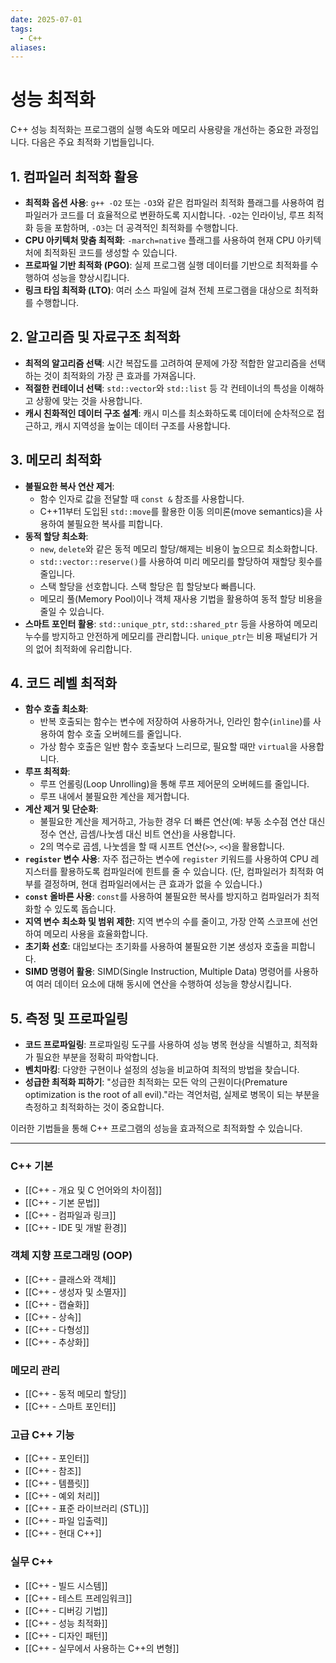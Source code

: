 ```yaml
---
date: 2025-07-01
tags:
  - C++
aliases:
---
```


# 성능 최적화

C++ 성능 최적화는 프로그램의 실행 속도와 메모리 사용량을 개선하는 중요한 과정입니다. 다음은 주요 최적화 기법들입니다.

## 1. 컴파일러 최적화 활용

*   **최적화 옵션 사용**: `g++ -O2` 또는 `-O3`와 같은 컴파일러 최적화 플래그를 사용하여 컴파일러가 코드를 더 효율적으로 변환하도록 지시합니다. `-O2`는 인라이닝, 루프 최적화 등을 포함하며, `-O3`는 더 공격적인 최적화를 수행합니다.
*   **CPU 아키텍처 맞춤 최적화**: `-march=native` 플래그를 사용하여 현재 CPU 아키텍처에 최적화된 코드를 생성할 수 있습니다.
*   **프로파일 기반 최적화 (PGO)**: 실제 프로그램 실행 데이터를 기반으로 최적화를 수행하여 성능을 향상시킵니다.
*   **링크 타임 최적화 (LTO)**: 여러 소스 파일에 걸쳐 전체 프로그램을 대상으로 최적화를 수행합니다.

## 2. 알고리즘 및 자료구조 최적화

*   **최적의 알고리즘 선택**: 시간 복잡도를 고려하여 문제에 가장 적합한 알고리즘을 선택하는 것이 최적화의 가장 큰 효과를 가져옵니다.
*   **적절한 컨테이너 선택**: `std::vector`와 `std::list` 등 각 컨테이너의 특성을 이해하고 상황에 맞는 것을 사용합니다.
*   **캐시 친화적인 데이터 구조 설계**: 캐시 미스를 최소화하도록 데이터에 순차적으로 접근하고, 캐시 지역성을 높이는 데이터 구조를 사용합니다.

## 3. 메모리 최적화

*   **불필요한 복사 연산 제거**:
    *   함수 인자로 값을 전달할 때 `const &` 참조를 사용합니다.
    *   C++11부터 도입된 `std::move`를 활용한 이동 의미론(move semantics)을 사용하여 불필요한 복사를 피합니다.
*   **동적 할당 최소화**:
    *   `new`, `delete`와 같은 동적 메모리 할당/해제는 비용이 높으므로 최소화합니다.
    *   `std::vector::reserve()`를 사용하여 미리 메모리를 할당하여 재할당 횟수를 줄입니다.
    *   스택 할당을 선호합니다. 스택 할당은 힙 할당보다 빠릅니다.
    *   메모리 풀(Memory Pool)이나 객체 재사용 기법을 활용하여 동적 할당 비용을 줄일 수 있습니다.
*   **스마트 포인터 활용**: `std::unique_ptr`, `std::shared_ptr` 등을 사용하여 메모리 누수를 방지하고 안전하게 메모리를 관리합니다. `unique_ptr`는 비용 패널티가 거의 없어 최적화에 유리합니다.

## 4. 코드 레벨 최적화

*   **함수 호출 최소화**:
    *   반복 호출되는 함수는 변수에 저장하여 사용하거나, 인라인 함수(`inline`)를 사용하여 함수 호출 오버헤드를 줄입니다.
    *   가상 함수 호출은 일반 함수 호출보다 느리므로, 필요할 때만 `virtual`을 사용합니다.
*   **루프 최적화**:
    *   루프 언롤링(Loop Unrolling)을 통해 루프 제어문의 오버헤드를 줄입니다.
    *   루프 내에서 불필요한 계산을 제거합니다.
*   **계산 제거 및 단순화**:
    *   불필요한 계산을 제거하고, 가능한 경우 더 빠른 연산(예: 부동 소수점 연산 대신 정수 연산, 곱셈/나눗셈 대신 비트 연산)을 사용합니다.
    *   2의 멱수로 곱셈, 나눗셈을 할 때 시프트 연산(`>>`, `<<`)을 활용합니다.
*   **`register` 변수 사용**: 자주 접근하는 변수에 `register` 키워드를 사용하여 CPU 레지스터를 활용하도록 컴파일러에 힌트를 줄 수 있습니다. (단, 컴파일러가 최적화 여부를 결정하며, 현대 컴파일러에서는 큰 효과가 없을 수 있습니다.)
*   **`const` 올바른 사용**: `const`를 사용하여 불필요한 복사를 방지하고 컴파일러가 최적화할 수 있도록 돕습니다.
*   **지역 변수 최소화 및 범위 제한**: 지역 변수의 수를 줄이고, 가장 안쪽 스코프에 선언하여 메모리 사용을 효율화합니다.
*   **초기화 선호**: 대입보다는 초기화를 사용하여 불필요한 기본 생성자 호출을 피합니다.
*   **SIMD 명령어 활용**: SIMD(Single Instruction, Multiple Data) 명령어를 사용하여 여러 데이터 요소에 대해 동시에 연산을 수행하여 성능을 향상시킵니다.

## 5. 측정 및 프로파일링

*   **코드 프로파일링**: 프로파일링 도구를 사용하여 성능 병목 현상을 식별하고, 최적화가 필요한 부분을 정확히 파악합니다.
*   **벤치마킹**: 다양한 구현이나 설정의 성능을 비교하여 최적의 방법을 찾습니다.
*   **성급한 최적화 피하기**: "성급한 최적화는 모든 악의 근원이다(Premature optimization is the root of all evil)."라는 격언처럼, 실제로 병목이 되는 부분을 측정하고 최적화하는 것이 중요합니다.

이러한 기법들을 통해 C++ 프로그램의 성능을 효과적으로 최적화할 수 있습니다.

---
### C++ 기본

- [[C++ - 개요 및 C 언어와의 차이점]]
- [[C++ - 기본 문법]]
- [[C++ - 컴파일과 링크]]
- [[C++ - IDE 및 개발 환경]]

### 객체 지향 프로그래밍 (OOP)

- [[C++ - 클래스와 객체]]
- [[C++ - 생성자 및 소멸자]]
- [[C++ - 캡슐화]]
- [[C++ - 상속]]
- [[C++ - 다형성]]
- [[C++ - 추상화]]

### 메모리 관리

- [[C++ - 동적 메모리 할당]]
- [[C++ - 스마트 포인터]]

### 고급 C++ 기능

- [[C++ - 포인터]]
- [[C++ - 참조]]
- [[C++ - 템플릿]]
- [[C++ - 예외 처리]]
- [[C++ - 표준 라이브러리 (STL)]]
- [[C++ - 파일 입출력]]
- [[C++ - 현대 C++]]

### 실무 C++

- [[C++ - 빌드 시스템]]
- [[C++ - 테스트 프레임워크]]
- [[C++ - 디버깅 기법]]
- [[C++ - 성능 최적화]]
- [[C++ - 디자인 패턴]]
- [[C++ - 실무에서 사용하는 C++의 변형]]
